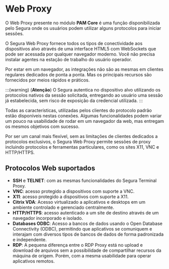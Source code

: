 # Web Proxy

O Web Proxy presente no módulo **PAM Core** é uma função disponibilizada pelo Segura onde os usuários podem utilizar alguns protocolos para iniciar sessões.

O Segura Web Proxy fornece todos os tipos de conectividade aos dispositivos alvo através de uma interface HTML5 com WebSockets que pode ser acessada por qualquer navegador moderno. Você não precisa instalar agentes na estação de trabalho do usuário operador.

Por estar em um navegador, as integrações não são as mesmas em clientes regulares dedicados de ponta a ponta. Mas os principais recursos são fornecidos por meios rápidos e práticos.

:::(warning) (**Atenção**)
O Segura autentica no dispositivo alvo utilizando os protocolos nativos da sessão solicitada, entregando ao usuário uma sessão já estabelecida, sem risco de exposição da credencial utilizada.
:::

Todas as características, utilizadas pelos clientes do protocolo padrão estão disponíveis nestas conexões. Algumas funcionalidades podem variar um pouco na usabilidade de rodar em um navegador da web, mas entregam os mesmos objetivos com sucesso.

Por ser um canal mais flexível, sem as limitações de clientes dedicados a protocolos exclusivos, o Segura Web Proxy permite sessões de proxy incluindo protocolos e ferramentas particulares, como os sites X11, VNC e HTTP/HTTPS.

## Protocolos Web suportados

* **SSH** e **TELNET**: com as mesmas funcionalidades do Segura Terminal Proxy.
* **VNC**: acesso protegido a dispositivos com suporte a VNC.
* **X11**: acesso protegido a dispositivos com suporte a X11.
* **Citrix VDA**: Acesso virtualizado a aplicativos e desktops em um ambiente controlado e gerenciado centralmente.
* **HTTP/HTTPS**: acesso autenticado a um site de destino através de um navegador incorporado e isolado.
* **Databases ODBC**: Acesso a bancos de dados usando o Open Database Connectivity (ODBC), permitindo que aplicativos se comuniquem e interajam com diversos tipos de bancos de dados de forma padronizada e independente.
* **RDP**: A pequena diferença entre o RDP Proxy está no upload e download de arquivos sem a possibilidade de compartilhar recursos da máquina de origem. Porém, com a mesma usabilidade para operar aplicativos remotos.